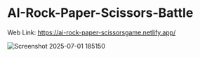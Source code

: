 # AI-Rock-Paper-Scissors-Battle
Web Link: https://ai-rock-paper-scissorsgame.netlify.app/

![Screenshot 2025-07-01 185150](https://github.com/user-attachments/assets/526c034e-997b-485b-89d9-75441a05d434)


